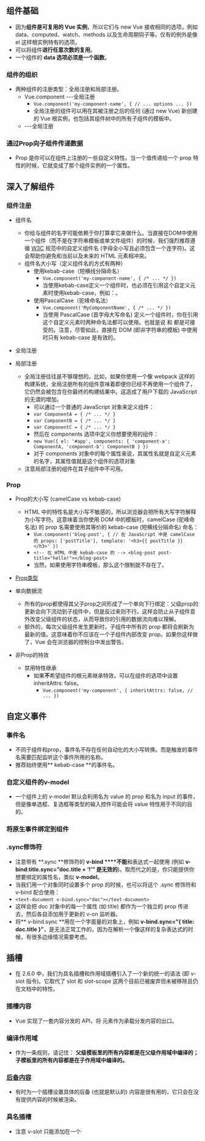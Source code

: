 

## 	组件基础
* 因为**组件是可复用的 Vue 实例**，所以它们与 new Vue 接收相同的选项，例如 data、computed、watch、methods 以及生命周期钩子等。仅有的例外是像 el 这样根实例特有的选项。
* 可以将组件**进行任意次数的复用**。
* 一个组件的 **data 选项必须是一个函数**。

###		组件的组织
* 两种组件的注册类型：全局注册和局部注册。
	* Vue.component	---全局注册
		* `Vue.component('my-component-name', {
		  		// ... options ...
		    })`
		* 全局注册的组件可以用在其被注册之后的任何 (通过 new Vue) 新创建的 Vue 根实例，也包括其组件树中的所有子组件的模板中。
	* ---全局注册

###		通过Prop向子组件传递数据
* Prop 是你可以在组件上注册的一些自定义特性。当一个值传递给一个 prop 特性的时候，它就变成了那个组件实例的一个属性。

##	深入了解组件
###		组件注册
* 组件名
	* 你给与组件的名字可能依赖于你打算拿它来做什么。当直接在DOM中使用一个组件（而不是在字符串模板或单文件组件）的时候，我们强烈推荐遵循 [W3C](https://html.spec.whatwg.org/multipage/custom-elements.html#valid-custom-element-name) 规范中的自定义组件名 (字母全小写且必须包含一个连字符)。这会帮助你避免和当前以及未来的 HTML 元素相冲突。
	* 组件名大小写（定义组件名的方式有两种）
		* 使用kebab-case（短横线分隔命名）
			* `Vue.component('my-component-name', { /* ... */ })`
			* 当使用kebab-case定义一个组件时，也必须在引用这个自定义元素时使用kebab-case，例如：<my-component-name>。
		* 使用PascalCase（驼峰命名法）
			* `Vue.component('MyComponentName', { /* ... */ })`
			* 当使用 PascalCase (首字母大写命名) 定义一个组件时，你在引用这个自定义元素时两种命名法都可以使用。也就是说 <my-component-name> 和 <MyComponentName> 都是可接受的。注意，尽管如此，直接在 DOM (即非字符串的模板) 中使用时只有 kebab-case 是有效的。

* 全局注册

* 局部注册
	* 全局注册往往是不够理想的。比如，如果你使用一个像 webpack 这样的构建系统，全局注册所有的组件意味着即便你已经不再使用一个组件了，它仍然会被包含在你最终的构建结果中。这造成了用户下载的 JavaScript 的无谓的增加。
		* 可以通过一个普通的 JavaScript 对象来定义组件：
		 * `var ComponentA = { /* ... */ }`
		 * `var ComponentB = { /* ... */ }`
		 * `var ComponentC = { /* ... */ }`
		* 然后在 components 选项中定义你想要使用的组件：
		 * `new Vue({
			  el: '#app',
			  components: {
			    'component-a': ComponentA,
			    'component-b': ComponentB
			  }
			})`
		* 对于 components 对象中的每个属性来说，其属性名就是自定义元素的名字，其属性值就是这个组件的选项对象
	* 注意局部注册的组件在其子组件中不可用。

###		Prop
* Prop的大小写 (camelCase vs kebab-case)
	* HTML 中的特性名是大小写不敏感的，所以浏览器会把所有大写字符解释为小写字符。这意味着当你使用 DOM 中的模板时，camelCase (驼峰命名法) 的 prop 名需要使用其等价的 kebab-case (短横线分隔命名) 命名：
		* `Vue.component('blog-post', {
			  // 在 JavaScript 中是 camelCase 的
			  props: ['postTitle'],
			  template: '<h3>{{ postTitle }}</h3>'
			})`
		* `<!-- 在 HTML 中是 kebab-case 的 -->
			<blog-post post-title="hello!"></blog-post>`
		* 当然，如果使用字符串模板，那么这个限制就不存在了。

* [Prop类型](https://cn.vuejs.org/v2/guide/components-props.html#Prop-%E7%B1%BB%E5%9E%8B)
	
* 单向数据流
	* 所有的prop都使得其父子prop之间形成了一个单向下行绑定：父级prop的更新会向下流动到子组件中，但是反过来则不行。这样会防止从子组件意外改变父级组件的状态，从而导致你的引用的数据流向难以理解。
	* 额外的，每次父级组件发生更新时，子组件中所有的 prop 都将会刷新为最新的值。这意味着你不应该在一个子组件内部改变 prop。如果你这样做了，Vue 会在浏览器的控制台中发出警告。

* 非Prop的特效
	* 禁用特性继承
		* 如果**不**希望组件的根元素继承特效，可以在组件的选项中设置inheritAttrs: false。
			* `Vue.component('my-component', {
				  inheritAttrs: false,
				  // ...
				})`

##	自定义事件
###		事件名
* 不同于组件和prop，事件名不存在任何自动化的大小写转换。而是触发的事件名需要匹配监听这个事件所用的名称。
* 推荐始终使用** kebab-case **的事件名。

###		自定义组件的v-model
* 一个组件上的 v-model 默认会利用名为 value 的 prop 和名为 input 的事件，但是像单选框、复选框等类型的输入控件可能会将 value 特性用于不同的目的。

###		将原生事件绑定到组件

###		.sync修饰符
* 注意带有 **.sync **修饰符的 **v-bind ****不能**和表达式一起使用 (例如 **v-bind:title.sync=”doc.title + ‘!’” 是无效的**)。取而代之的是，你只能提供你想要绑定的属性名，类似 **v-model**。
* 当我们用一个对象同时设置多个 prop 的时候，也可以将这个 .sync 修饰符和 v-bind 配合使用：
* `<text-document v-bind.sync="doc"></text-document>`
* 这样会把 doc 对象中的每一个属性 (如 title) 都作为一个独立的 prop 传进去，然后各自添加用于更新的 v-on 监听器。
* 将** v-bind.sync **用在一个字面量的对象上，例如 **v-bind.sync=”{ title: doc.title }”**，是无法正常工作的，因为在解析一个像这样的复杂表达式的时候，有很多边缘情况需要考虑。


##	插槽
* 在 2.6.0 中，我们为具名插槽和作用域插槽引入了一个新的统一的语法 (即 v-slot 指令)。它取代了 slot 和 slot-scope 这两个目前已被废弃但未被移除且仍在文档中的特性。
###		插槽内容
* Vue 实现了一套内容分发的 API，将 <slot> 元素作为承载分发内容的出口。

###		编译作用域
* 作为一条规则，请记住：
	**父级模板里的所有内容都是在父级作用域中编译的；子模板里的所有内容都是在子作用域中编译的。**

###		[后备内容](https://cn.vuejs.org/v2/guide/components-slots.html#%E5%90%8E%E5%A4%87%E5%86%85%E5%AE%B9)
* 有时为一个插槽设置具体的后备 (也就是默认的) 内容是很有用的，它只会在没有提供内容的时候被渲染。

###		具名插槽
* 注意 v-slot 只能添加在一个 <template> 上 (只有一种[例外情况](https://cn.vuejs.org/v2/guide/components-slots.html#%E7%8B%AC%E5%8D%A0%E9%BB%98%E8%AE%A4%E6%8F%92%E6%A7%BD%E7%9A%84%E7%BC%A9%E5%86%99%E8%AF%AD%E6%B3%95))，这一点和已经废弃的 slot 特性不同。

###		[作用域插槽](https://cn.vuejs.org/v2/guide/components-slots.html#%E4%BD%9C%E7%94%A8%E5%9F%9F%E6%8F%92%E6%A7%BD)


###		具名插槽的缩写
* 跟v-on（@）和v-bind（：）一样，v-slot也有缩写，即把参数之前的所有内容（v-slot:）替换为字符#。例如v-slot:header可以被重写为#header

##	动态组件&异步组件
###		在动态组件上使用keep-alive

###		异步组件
* 在大型应用中，我们可能需要将应用分割成小一些的代码块，并且只在需要的时候才从服务器加载一个模块。为了简化，Vue允许你以一个工厂函数的方式定义你的组件，这个工厂函数会异步解析你的组件定义。Vue只有在这个组件需要被渲染的时候才会触发该工厂函数，且会把结果缓存起来供未来重渲染。

* 处理加载状态
	

##	处理边界情况
###	访问元素&组件
* 在绝大多数情况下，我们最好不要触达另一个组件实例内部或手动操作DOM元素。
* 访问根实例
	* 在每个 new Vue 实例的子组件中，其根实例可以通过 $root 属性进行访问。 
	* 对于 demo 或非常小型的有少量组件的应用来说这是很方便的。不过这个模式扩展到中大型应用来说就不然了。因此在绝大多数情况下，我们强烈推荐使用 [Vuex](https://github.com/vuejs/vuex) 来管理应用的状态。

* 访问父级组件实例
	* 和$root类似，$parent属性可以用来从一个子组件访问父组件的实例。它提供了一个机会，可以在后期随时触达父级组件，以替代将数据以prop的方式传入子组件的方式。
	* 在绝大多数情况下，触达父级组件会使得你的应用更难调试和理解，尤其是你变更了父级组件的数据的时候。当我们稍后会看那个组件的时候，很难找出那个变更是从哪里发起的。

* 访问子组件实例或子元素
	* 尽管存在prop和时间，有的时候你仍可能需要在JavaScript里直接访问一个子组件。为了达到这个目的，你可以通过ref特性为这个子组件赋予一个ID引用。
	* 当 ref 和 v-for 一起使用的时候，你得到的引用将会是一个包含了对应数据源的这些子组件的数组。
	* $refs 只会在组件渲染完成之后生效，并且它们不是响应式的。这仅作为一个用于直接操作子组件的“逃生舱”——你应该避免在模板或计算属性中访问 $refs。

* 依赖注入
	* 